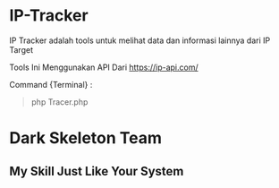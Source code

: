 # IP-Tracker
IP Tracker adalah tools untuk melihat data dan informasi lainnya dari IP Target

Tools Ini Menggunakan API Dari https://ip-api.com/

Command {Terminal} : 

 >php Tracer.php
 
 
 # Dark Skeleton Team 
## My Skill Just Like Your System
